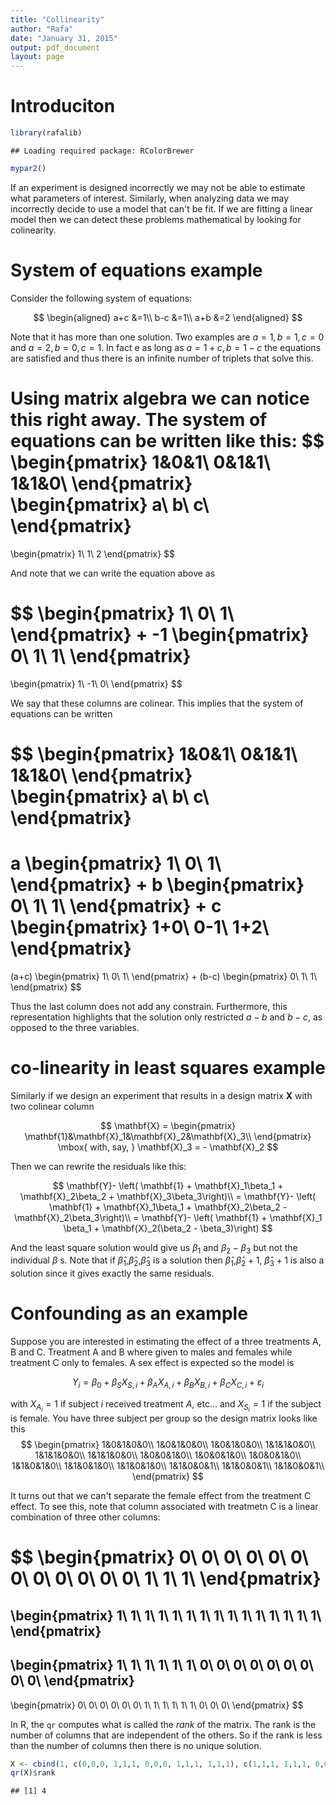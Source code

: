 ```yaml
---
title: "Collinearity"
author: "Rafa"
date: "January 31, 2015"
output: pdf_document
layout: page
---
```




# Introduciton


```r
library(rafalib)
```

```
## Loading required package: RColorBrewer
```

```r
mypar2()
```

If an experiment is designed incorrectly we may not be able to estimate what parameters of interest. Similarly, when analyzing data we may incorrectly decide to use a model that can't be fit. If we are fitting a linear model then we can detect these problems mathematical by looking for colinearity.


# System of equations example


Consider the following system of equations:

$$
\begin{aligned}
a+c &=1\\
b-c &=1\\
a+b &=2
\end{aligned}
$$



Note that it has more than one solution. Two examples are $a=1,b=1,c=0$ and $a=2,b=0,c=1$. In fact e as long as $a=1+c, b=1-c$ the equations are satisfied and thus there is an infinite number of triplets that solve this. 

Using matrix algebra we can notice this right away. The system of equations can be written like this:
$$
\begin{pmatrix}
1&0&1\\
0&1&1\\
1&1&0\\
\end{pmatrix}
\begin{pmatrix}
a\\
b\\
c\\
\end{pmatrix}
=
\begin{pmatrix}
1\\
1\\
2
\end{pmatrix}
$$

And note that we can write the equation above as

$$
\begin{pmatrix}
1\\
0\\
1\\
\end{pmatrix}
+
-1 \begin{pmatrix}
0\\
1\\
1\\
\end{pmatrix}
=
\begin{pmatrix}
1\\
-1\\
0\\
\end{pmatrix}
$$

We say that these columns are colinear. This implies that the system of equations can be written 

$$
\begin{pmatrix}
1&0&1\\
0&1&1\\
1&1&0\\
\end{pmatrix}
\begin{pmatrix}
a\\
b\\
c\\
\end{pmatrix}
=
a
\begin{pmatrix}
1\\
0\\
1\\
\end{pmatrix}
+
b \begin{pmatrix}
0\\
1\\
1\\
\end{pmatrix}
+
c
\begin{pmatrix}
1+0\\
0-1\\
1+2\\
\end{pmatrix}
=
(a+c)
\begin{pmatrix}
1\\
0\\
1\\
\end{pmatrix}
+
(b-c)
\begin{pmatrix}
0\\
1\\
1\\
\end{pmatrix}
$$

Thus the last column does not add any constrain. Furthermore, this representation highlights that the solution only restricted $a-b$ and $b-c$, as opposed to the three variables. 




# co-linearity in least squares example

Similarly if we design an experiment that results in a design matrix $\mathbf{X}$ with two colinear column 

$$
\mathbf{X} = \begin{pmatrix}
\mathbf{1}&\mathbf{X}_1&\mathbf{X}_2&\mathbf{X}_3\\
\end{pmatrix}
\mbox{ with, say, }
\mathbf{X}_3 = - \mathbf{X}_2
$$

Then we can rewrite the residuals like this:

$$
\mathbf{Y}- \left( \mathbf{1} + \mathbf{X}_1\beta_1 + \mathbf{X}_2\beta_2 + \mathbf{X}_3\beta_3\right)\\ 
= \mathbf{Y}- \left( \mathbf{1} + \mathbf{X}_1\beta_1 + \mathbf{X}_2\beta_2 - \mathbf{X}_2\beta_3\right)\\
= \mathbf{Y}- \left( \mathbf{1} + \mathbf{X}_1 \beta_1 + \mathbf{X}_2(\beta_2  - \beta_3)\right)
$$

And the least square solution would give us $\beta_1$ and $\beta_2 - \beta_3$ but not the individual $\beta$ s. Note that if $\hat{\beta}_1$,$\hat{\beta}_2$,$\hat{\beta}_3$ is a solution then $\hat{\beta}_1$,$\hat{\beta}_2+1$, $\hat{\beta}_3+1$ is also a solution since it gives exactly the same residuals. 


# Confounding as an example

Suppose you are interested in estimating the effect of a three treatments A, B and C. Treatment A and B where given to males and females while treatment C only to females. A sex effect is expected so the model is 

$$Y_i = \beta_0 + \beta_S X_{S,i} +\beta_A X_{A,i} + \beta_B X_{B,i} + \beta_C X_{C,i} + \varepsilon_i$$

with $X_{A_i}=1$ if subject $i$ received treatment $A$, etc... and $X_{S_i}=1$ if the subject is female. 
You have three subject per group so the design matrix looks like this
$$
\begin{pmatrix}
1&0&1&0&0\\
1&0&1&0&0\\
1&0&1&0&0\\
1&1&1&0&0\\
1&1&1&0&0\\
1&1&1&0&0\\
1&0&0&1&0\\
1&0&0&1&0\\
1&0&0&1&0\\
1&1&0&1&0\\
1&1&0&1&0\\
1&1&0&1&0\\
1&1&0&0&1\\
1&1&0&0&1\\
1&1&0&0&1\\
\end{pmatrix}
$$

It turns out that we can't separate the female effect from the treatment C effect. To see this, note that column associated with treatmetn C is a linear combination of three other columns:

$$
\begin{pmatrix}
0\\
0\\
0\\
0\\
0\\
0\\
0\\
0\\
0\\
0\\
0\\
0\\
1\\
1\\
1\\
\end{pmatrix}
=
\begin{pmatrix}
1\\
1\\
1\\
1\\
1\\
1\\
1\\
1\\
1\\
1\\
1\\
1\\
1\\
1\\
1\\
\end{pmatrix}
-
\begin{pmatrix}
1\\
1\\
1\\
1\\
1\\
1\\
0\\
0\\
0\\
0\\
0\\
0\\
0\\
0\\
0\\
\end{pmatrix}
-
\begin{pmatrix}
0\\
0\\
0\\
0\\
0\\
0\\
1\\
1\\
1\\
1\\
1\\
1\\
0\\
0\\
0\\
\end{pmatrix}
$$


In R, the `qr` computes what is called the _rank_ of the matrix. The rank is the number of columns that are independent of the others. So if the rank is less than the number of columns then there is no unique solution.


```r
X <- cbind(1, c(0,0,0, 1,1,1, 0,0,0, 1,1,1, 1,1,1), c(1,1,1, 1,1,1, 0,0,0, 0,0,0, 0,0,0), c(0,0,0, 0,0,0, 1,1,1, 1,1,1, 0,0,0), c(0,0,0, 0,0,0, 0,0,0, 0,0,0, 1,1,1))
qr(X)$rank
```

```
## [1] 4
```












